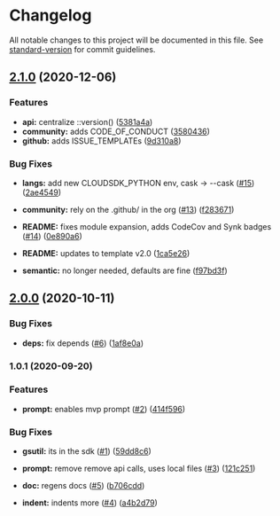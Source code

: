 # Changelog

All notable changes to this project will be documented in this file. See [standard-version](https://github.com/conventional-changelog/standard-version) for commit guidelines.

## [2.1.0](https://github.com/p6m7g8/p6df-gcp/compare/v2.0.0...v2.1.0) (2020-12-06)


### Features

* **api:** centralize ::version() ([5381a4a](https://github.com/p6m7g8/p6df-gcp/commit/5381a4abce952355245f5b366b461c8084f9d3ed))
* **community:** adds CODE_OF_CONDUCT ([3580436](https://github.com/p6m7g8/p6df-gcp/commit/3580436d54b5f692fa58fbfa10e3eb9da350c725))
* **github:** adds ISSUE_TEMPLATEs ([9d310a8](https://github.com/p6m7g8/p6df-gcp/commit/9d310a8dc02f8329ade2897e74f5a994add326c3))


### Bug Fixes

* **langs:** add new CLOUDSDK_PYTHON env, cask -> --cask ([#15](https://github.com/p6m7g8/p6df-gcp/issues/15)) ([2ae4549](https://github.com/p6m7g8/p6df-gcp/commit/2ae454925e0215ad3687e3abf2da81179c377298))


* **community:** rely on the .github/ in the org ([#13](https://github.com/p6m7g8/p6df-gcp/issues/13)) ([f283671](https://github.com/p6m7g8/p6df-gcp/commit/f28367183ea086c06189368f50e9fbe5e0f1a730))
* **README:** fixes module expansion, adds CodeCov and Synk badges ([#14](https://github.com/p6m7g8/p6df-gcp/issues/14)) ([0e890a6](https://github.com/p6m7g8/p6df-gcp/commit/0e890a64c41d0996b2f84f4c91d97016ba4ce340))
* **README:** updates to template v2.0 ([1ca5e26](https://github.com/p6m7g8/p6df-gcp/commit/1ca5e2683bf4076543076910c026001adf179d53))
* **semantic:** no longer needed, defaults are fine ([f97bd3f](https://github.com/p6m7g8/p6df-gcp/commit/f97bd3f591af4794f85638c9c5a3ff47e729df3f))

## [2.0.0](https://github.com/p6m7g8/p6df-gcp/compare/v1.0.1...v2.0.0) (2020-10-11)


### Bug Fixes

* **deps:** fix depends ([#6](https://github.com/p6m7g8/p6df-gcp/issues/6)) ([1af8e0a](https://github.com/p6m7g8/p6df-gcp/commit/1af8e0aa45aafd827d1b90e963f9e27a907fd4f4))

### 1.0.1 (2020-09-20)


### Features

* **prompt:** enables mvp prompt ([#2](https://github.com/p6m7g8/p6df-gcp/issues/2)) ([414f596](https://github.com/p6m7g8/p6df-gcp/commit/414f596b643e5f6426f4cc848ac53a4187dafdc0))


### Bug Fixes

* **gsutil:** its in the sdk ([#1](https://github.com/p6m7g8/p6df-gcp/issues/1)) ([59dd8c6](https://github.com/p6m7g8/p6df-gcp/commit/59dd8c6872af749a7b98680c8affa3153a0a9ade))
* **prompt:** remove remove api calls, uses local files ([#3](https://github.com/p6m7g8/p6df-gcp/issues/3)) ([121c251](https://github.com/p6m7g8/p6df-gcp/commit/121c25153fb4db57709b675c9471e1832ea52af0))


* **doc:** regens docs ([#5](https://github.com/p6m7g8/p6df-gcp/issues/5)) ([b706cdd](https://github.com/p6m7g8/p6df-gcp/commit/b706cdda787e912afe72bb24bab46ecb8dce0521))
* **indent:** indents more ([#4](https://github.com/p6m7g8/p6df-gcp/issues/4)) ([a4b2d79](https://github.com/p6m7g8/p6df-gcp/commit/a4b2d7917020622ad26ccd00c819b49530349a9f))
